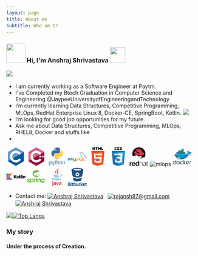 ```yaml
---
layout: page
title: About me
subtitle: Who am I?
---
```


### <img src="https://i.pinimg.com/originals/00/4b/17/004b173f6e3d6843df10114e087f30a8.gif" width="50" height="50" /> Hi, I'm Anshraj Shrivastava <img src="https://media.tenor.com/images/3b388fe03da271d2674faf85eb7c3fcd/tenor.gif" width=40 height=40 />  

![](https://camo.githubusercontent.com/992babdffd8c74a1502de375fbdf7e4d54773242/68747470733a2f2f6d656469612e67697068792e636f6d2f6d656469612f53576f536b4e36447854737a71494b4571762f67697068792e676966)

<!--
**rajansh87/rajansh87** is a ✨ _special_ ✨ repository because its `README.md` (this file) appears on your GitHub profile.
-->
- I am currently working as a Software Engineer at Paytm.
- I've Completed my Btech Graduation in Computer Science and Engineering @JaypeeUniversityofEngineeringandTechnology
- I’m currently learning Data Structures, Competitive Programming, MLOps, RedHat Enterprise Linux 8, Docker-CE, SpringBoot, Kotlin. <img src="https://media.giphy.com/media/WUlplcMpOCEmTGBtBW/giphy.gif" width="30">
- I’m looking for good job opportunities for my future.
- Ask me about Data Structures, Competitive Programming, MLOps, RHEL8, Docker and stuffs like
- 
<img src="https://raw.githubusercontent.com/devicons/devicon/2ae2a900d2f041da66e950e4d48052658d850630/icons/c/c-original.svg" alt="c" width="50" height="50"/>                   <img src="https://raw.githubusercontent.com/devicons/devicon/2ae2a900d2f041da66e950e4d48052658d850630/icons/cplusplus/cplusplus-original.svg" alt="cpp" width="50" height="50"/> <img src="https://raw.githubusercontent.com/devicons/devicon/2809b567852a4648062a2d3e7c1c531367458c0b/icons/python/python-original-wordmark.svg" alt="python" width="50" height="50"/>                                                                                                                                                                <img src="https://raw.githubusercontent.com/devicons/devicon/2809b567852a4648062a2d3e7c1c531367458c0b/icons/mysql/mysql-original-wordmark.svg" alt="mysql" width="50" height="50"/>                                                                                                                                                                <img src="https://raw.githubusercontent.com/devicons/devicon/2809b567852a4648062a2d3e7c1c531367458c0b/icons/html5/html5-original-wordmark.svg" alt="html5" width="50" height="50"/>                                                                                                                                                                <img src="https://raw.githubusercontent.com/devicons/devicon/2809b567852a4648062a2d3e7c1c531367458c0b/icons/css3/css3-original-wordmark.svg" alt="css3" width="50" height="50"/>                                                                                                                                                                   <img src="https://raw.githubusercontent.com/devicons/devicon/2ae2a900d2f041da66e950e4d48052658d850630/icons/redhat/redhat-original-wordmark.svg" alt="redhat" width="50" height="50"/> <img src="https://cutt.ly/Yx3uZhq" alt="mlops" width="90" height="90"/>                                                                                                   <img src="https://raw.githubusercontent.com/devicons/devicon/2ae2a900d2f041da66e950e4d48052658d850630/icons/docker/docker-original-wordmark.svg" alt="docker" width="50" height="50"/>     <img src="https://raw.githubusercontent.com/devicons/devicon/2ae2a900d2f041da66e950e4d48052658d850630/icons/kotlin/kotlin-original-wordmark.svg" alt="kotlin" width="50" height="50"/>       <img src="https://raw.githubusercontent.com/devicons/devicon/2ae2a900d2f041da66e950e4d48052658d850630/icons/spring/spring-original-wordmark.svg" alt="spring" width="50" height="50"/>     <img src="https://raw.githubusercontent.com/devicons/devicon/2ae2a900d2f041da66e950e4d48052658d850630/icons/java/java-original-wordmark.svg" alt="java" width="50" height="50"/> <img src="https://raw.githubusercontent.com/devicons/devicon/2ae2a900d2f041da66e950e4d48052658d850630/icons/bitbucket/bitbucket-original-wordmark.svg" alt="bitbucket" width="50" height="50"/> 


- Contact me:  <a href="https://www.linkedin.com/in/ansh-raj/" target="blank"><img align="center" src="https://cdn.jsdelivr.net/npm/simple-icons@3.0.1/icons/linkedin.svg" alt="Anshraj Shrivastava" height="40" width="40" /></a> &nbsp;
<a href="mailto:rajansh87@gmail.com" target="blank"><img align="center" src="https://cdn.jsdelivr.net/npm/simple-icons@3.0.1/icons/gmail.svg" alt="rajansh87@gmail.com" height="40" width="40" /></a>
<a href="https://www.instagram.com/ishu.shriv/" target="blank"><img align="center" src="https://cdn.jsdelivr.net/npm/simple-icons@3.0.1/icons/instagram.svg" alt="Anshraj Shrivastava" height="40" width="40" /></a>

 
<img src = "https://github-readme-stats.vercel.app/api?username=rajansh87&&show_icons=true&theme=radical">[![Top Langs](https://github-readme-stats.vercel.app/api/top-langs/?username=rajansh87&layout=compact&theme=merko)](https://github.com/anuraghazra/github-readme-stats)

### My story

#### Under the process of Creation.
